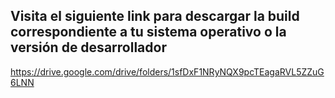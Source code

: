 ## Visita el siguiente link para descargar la build correspondiente a tu sistema operativo o la versión de desarrollador

https://drive.google.com/drive/folders/1sfDxF1NRyNQX9pcTEagaRVL5ZZuG6LNN
